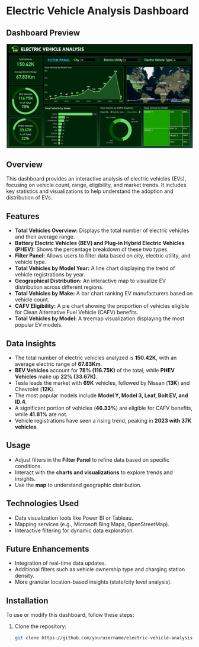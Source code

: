 # Electric Vehicle Analysis Dashboard

## Dashboard Preview
![Electric Vehicle Analysis](Screenshot%202025-02-12%20220744.png)
## Overview
This dashboard provides an interactive analysis of electric vehicles (EVs), focusing on vehicle count, range, eligibility, and market trends. It includes key statistics and visualizations to help understand the adoption and distribution of EVs.

## Features
- **Total Vehicles Overview:** Displays the total number of electric vehicles and their average range.
- **Battery Electric Vehicles (BEV) and Plug-in Hybrid Electric Vehicles (PHEV):** Shows the percentage breakdown of these two types.
- **Filter Panel:** Allows users to filter data based on city, electric utility, and vehicle type.
- **Total Vehicles by Model Year:** A line chart displaying the trend of vehicle registrations by year.
- **Geographical Distribution:** An interactive map to visualize EV distribution across different regions.
- **Total Vehicles by Make:** A bar chart ranking EV manufacturers based on vehicle count.
- **CAFV Eligibility:** A pie chart showing the proportion of vehicles eligible for Clean Alternative Fuel Vehicle (CAFV) benefits.
- **Total Vehicles by Model:** A treemap visualization displaying the most popular EV models.

## Data Insights
- The total number of electric vehicles analyzed is **150.42K**, with an average electric range of **67.83Km**.
- **BEV Vehicles** account for **78% (116.75K)** of the total, while **PHEV Vehicles** make up **22% (33.67K)**.
- Tesla leads the market with **69K** vehicles, followed by Nissan (**13K**) and Chevrolet (**12K**).
- The most popular models include **Model Y, Model 3, Leaf, Bolt EV, and ID.4**.
- A significant portion of vehicles (**46.33%**) are eligible for CAFV benefits, while **41.81%** are not.
- Vehicle registrations have seen a rising trend, peaking in **2023 with 37K vehicles**.

## Usage
- Adjust filters in the **Filter Panel** to refine data based on specific conditions.
- Interact with the **charts and visualizations** to explore trends and insights.
- Use the **map** to understand geographic distribution.

## Technologies Used
- Data visualization tools like Power BI or Tableau.
- Mapping services (e.g., Microsoft Bing Maps, OpenStreetMap).
- Interactive filtering for dynamic data exploration.

## Future Enhancements
- Integration of real-time data updates.
- Additional filters such as vehicle ownership type and charging station density.
- More granular location-based insights (state/city level analysis).

## Installation
To use or modify this dashboard, follow these steps:
1. Clone the repository:
   ```sh
   git clone https://github.com/yourusername/electric-vehicle-analysis.git
